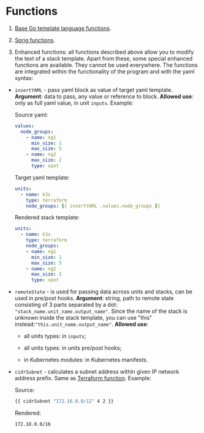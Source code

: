 # Functions

1) [Base Go template language functions](https://golang.org/pkg/text/template/#hdr-Functions).

2) [Sprig functions](https://masterminds.github.io/sprig/).

3) Enhanced functions: all functions described above allow you to modify the text of a stack template. Apart from these, some special enhanced functions are available. They cannot be used everywhere. The functions are integrated within the functionality of the program and with the yaml syntax:

* `insertYAML` - pass yaml block as value of target yaml template. **Argument**: data to pass, any value or reference to block. **Allowed use**: only as full yaml value, in unit `inputs`. Example:

    Source yaml:

    ```yaml
    values:
      node_groups:
        - name: ng1
          min_size: 1
          max_size: 5
        - name: ng2
          max_size: 2
          type: spot
    ```

    Target yaml template:

    ```yaml
    units:
      - name: k3s
        type: terraform
        node_groups: {{ insertYAML .values.node_groups }}
    ```

    Rendered stack template:

    ```yaml
    units:
      - name: k3s
        type: terraform
        node_groups:
        - name: ng1
          min_size: 1
          max_size: 5
        - name: ng2
          max_size: 2
          type: spot
    ```

* `remoteState` - is used for passing data across units and stacks, can be used in pre/post hooks. **Argument**: string, path to remote state consisting of 3 parts separated by a dot: `"stack_name.unit_name.output_name"`. Since the name of the stack is unknown inside the stack template, you can use "this" instead:`"this.unit_name.output_name"`. **Allowed use**: 

    * all units types: in `inputs`;

    * all units types: in units pre/post hooks;

    * in Kubernetes modules: in Kubernetes manifests.

* `cidrSubnet` - calculates a subnet address within given IP network address prefix. Same as [Terraform function](https://www.terraform.io/docs/language/functions/cidrsubnet.html). Example:

    Source:
    ```bash
    {{ cidrSubnet "172.16.0.0/12" 4 2 }}
    ```
    Rendered:
    ```bash
    172.18.0.0/16
    ```
